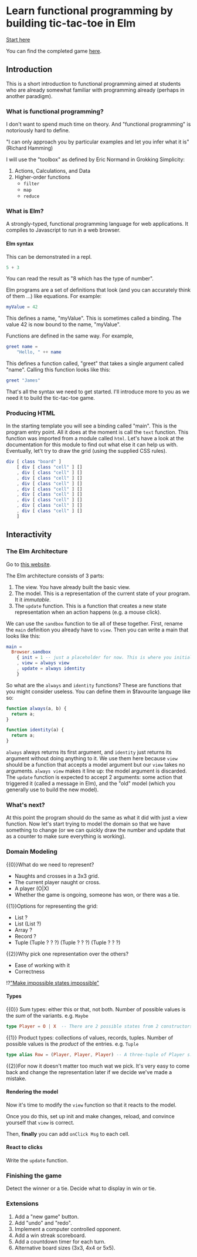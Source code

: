 # Learn functional programming by building tic-tac-toe in Elm

[Start here](https://ellie-app.com/tBPjVj9q4Fna1)

You can find the completed game [here](https://ellie-app.com/tBPqQ7YDykka1).

## Introduction

This is a short introduction to functional programming aimed at students who are already somewhat familiar with
programming already (perhaps in another paradigm).

### What is functional programming?

I don't want to spend much time on theory. And "functional programming" is notoriously hard to define.

"I can only approach you by particular examples and let you infer what it is" (Richard Hamming)

I will use the "toolbox" as defined by Eric Normand in Grokking Simplicity:

1. Actions, Calculations, and Data
2. Higher-order functions
   * `filter`
   * `map`
   * `reduce`

### What is Elm?

A strongly-typed, functional programming language for web applications. It compiles to Javascript to run in a web browser.

#### Elm syntax

This can be demonstrated in a repl.

```elm
5 + 3
```

You can read the result as "8 which has the type of number".

Elm programs are a set of definitions that look (and you can accurately think of them ...) like equations.
For example:

```elm
myValue = 42
```

This defines a name, "myValue". This is sometimes called a binding. The value 42 is now bound to the name, "myValue".

Functions are defined in the same way. For example,

```elm
greet name =
    "Hello, " ++ name
```

This defines a function called, "greet" that takes a single argument called "name". Calling this function looks like this:

```elm
greet "James"
```

That's all the syntax we need to get started. I'll introduce more to you as we need it to build the tic-tac-toe game.

### Producing HTML

In the starting template you will see a binding called "main". This is the program entry point. All it does at the moment
is call the `text` function. This function was imported from a module called `html`. Let's have a look at the documentation
for this module to find out what else it can help us with. Eventually, let't try to draw the grid (using the supplied CSS
rules).

```elm
div [ class "board" ]
    [ div [ class "cell" ] []
    , div [ class "cell" ] []
    , div [ class "cell" ] []
    , div [ class "cell" ] []
    , div [ class "cell" ] []
    , div [ class "cell" ] []
    , div [ class "cell" ] []
    , div [ class "cell" ] []
    , div [ class "cell" ] []
    ]
```

## Interactivity

### The Elm Architecture

Go to [this website](https://guide.elm-lang.org/architecture/).

The Elm architecture consists of 3 parts:
1. The view. You have already built the basic view.
2. The model. This is a representation of the current state of your program. It it _immutable_.
3. The `update` function. This is a function that creates a new state representation when an action happens (e.g. a mouse click).

We can use the `sandbox` function to tie all of these together. First, rename the `main` definition you already have to `view`. Then
you can write a main that looks like this:

```elm
main =
  Browser.sandbox
    { init = 1 -- just a placeholder for now. This is where you initialize your model.
    , view = always view
    , update = always identity
    }
```

So what are the `always` and `identity` functions? These are functions that you might consider useless. You can define them in
$favourite language like so:

```javascript
function always(a, b) {
  return a;
}

function identity(a) {
  return a;
}
```

`always` always returns its first argument, and `identity` just returns its argument without doing anything to it. We use them here
because `view` should be a function that accepts a model argument but our `view` takes no arguments. `always view` makes it line up:
the model argument is discarded. The `update` function is expected to accept 2 arguments: some action that triggered it (called a
message in Elm), and the "old" model (which you generally use to build the new model).

### What's next?

At this point the program should do the same as what it did with just a view function. Now let's start trying to model the domain
so that we have something to change (or we can quickly draw the number and update that as a counter to make sure everything is working).

### Domain Modeling

{{0}}What do we need to represent?
- Naughts and crosses in a 3x3 grid.
- The current player naught or cross.
- A player (O|X)
- Whether the game is ongoing, someone has won, or there was a tie.

{{1}}Options for representing the grid:
- List ?
- List (List ?)
- Array ?
- Record ?
- Tuple (Tuple ? ? ?) (Tuple ? ? ?) (Tuple ? ? ?)

{{2}}Why pick one representation over the others?
- Ease of working with it
- Correctness

!?["Make impossible states impossible"](https://youtu.be/IcgmSRJHu_8)

#### Types

{{0}} Sum types: either this or that, not both. Number of possible values is the _sum_ of the variants. e.g. `Maybe`

```elm
type Player = O | X  -- There are 2 possible states from 2 constructors
```

{{1}} Product types: collections of values, records, tuples. Number of possible values is the _product_ of the entries. e.g. `Tuple`

```elm
type alias Row = (Player, Player, Player) -- A three-tuple of Player s. There are 8 possible states
```

{{2}}For now it doesn't matter too much wat we pick. It's very easy to come back and change the representation later if we decide we've made a mistake.

#### Rendering the model

Now it's time to modify the `view` function so that it reacts to the model.

Once you do this, set up init and make changes, reload, and convince yourself that `view` is correct.

Then, **finally** you can add `onClick Msg` to each cell.

#### React to clicks

Write the `update` function.


### Finishing the game

Detect the winner or a tie. Decide what to display in win or tie.


### Extensions

1. Add a "new game" button.
2. Add "undo" and "redo".
3. Implement a computer controlled opponent.
4. Add a win streak scoreboard.
5. Add a countdown timer for each turn.
6. Alternative board sizes (3x3, 4x4 or 5x5).
